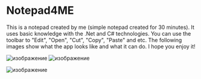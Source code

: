 # Notepad4ME
This is a notepad created by me (simple notepad created for 30 minutes). It uses basic knowledge with the .Net and C# technologies. You can use the toolbar to "Edit", "Open", "Cut", "Copy", "Paste" and etc. The following images show what the app looks like and what it can do. I hope you enjoy it!


![изображение](https://github.com/vbukoev/Notepad4ME/assets/105813259/e1f242c1-9d08-4b16-82f4-1770671028c5) ![изображение](https://github.com/vbukoev/Notepad4ME/assets/105813259/0ce182b3-16ce-431b-b0da-c6225fc254bc)

![изображение](https://github.com/vbukoev/Notepad4ME/assets/105813259/78f6ce9b-6e02-47e0-b15d-affb07fc4ab9)


